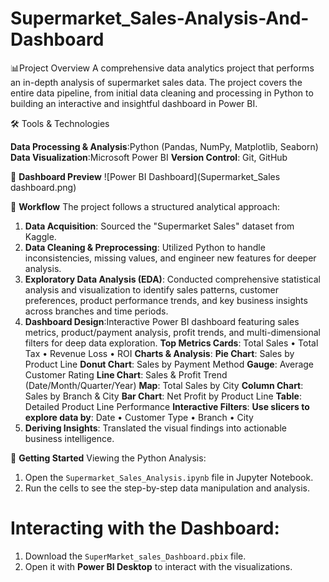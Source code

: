 # Supermarket_Sales-Analysis-And-Dashboard
 📊Project Overview
A comprehensive data analytics project that performs an in-depth analysis of supermarket sales data. The project covers the entire data pipeline, from initial data cleaning and processing in Python to building an interactive and insightful dashboard in Power BI.

🛠️ Tools & Technologies

**Data Processing & Analysis**:Python (Pandas, NumPy, Matplotlib, Seaborn)
**Data Visualization**:Microsoft Power BI
**Version Control**: Git, GitHub

 📸 __Dashboard Preview__
![Power BI Dashboard](Supermarket_Sales dashboard.png)

 🔄 __Workflow__
The project follows a structured analytical approach:

1.  **Data Acquisition**: Sourced the "Supermarket Sales" dataset from Kaggle.
2.  **Data Cleaning & Preprocessing**: Utilized Python to handle inconsistencies, missing values, and engineer new features for deeper analysis.
3.  **Exploratory Data Analysis (EDA)**: Conducted comprehensive statistical analysis and visualization to identify sales patterns, customer preferences, product performance trends, and key business insights across branches and time periods.
4.  **Dashboard Design**:Interactive Power BI dashboard featuring sales metrics, product/payment analysis, profit trends, and multi-dimensional filters for deep data exploration.
__Top Metrics Cards__:
Total Sales • Total Tax • Revenue Loss • ROI
__Charts & Analysis__:
**Pie Chart**: Sales by Product Line
**Donut Chart**: Sales by Payment Method
**Gauge**: Average Customer Rating
**Line Chart**: Sales & Profit Trend (Date/Month/Quarter/Year)
**Map**: Total Sales by City
**Column Chart**: Sales by Branch & City
**Bar Chart**: Net Profit by Product Line
**Table**: Detailed Product Line Performance
__Interactive Filters__:
**Use slicers to explore data by**:
Date • Customer Type • Branch • City
5.  **Deriving Insights**: Translated the visual findings into actionable business intelligence.

🚀 __Getting Started__
 Viewing the Python Analysis:
1.  Open the `Supermarket_Sales_Analysis.ipynb` file in Jupyter Notebook.
2.  Run the cells to see the step-by-step data manipulation and analysis.

# Interacting with the Dashboard:
1.  Download the `SuperMarket_sales_Dashboard.pbix` file.
2.  Open it with **Power BI Desktop** to interact with the visualizations.
